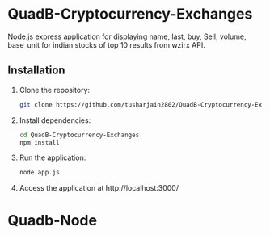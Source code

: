 # QuadB-Cryptocurrency-Exchanges
Node.js express application for displaying name, last, buy, Sell, volume, base_unit for indian stocks of top 10 results from wzirx API. 

## Installation

1. Clone the repository:

   ```bash
   git clone https://github.com/tusharjain2802/QuadB-Cryptocurrency-Exchanges.git

2. Install dependencies:

   ```bash
   cd QuadB-Cryptocurrency-Exchanges
   npm install

3. Run the application:

   ```bash
   node app.js

4. Access the application at http://localhost:3000/
# Quadb-Node
